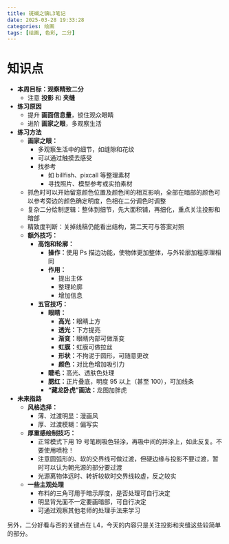 ```yaml
---
title: 斑斓之镇L3笔记
date: 2025-03-28 19:33:28
categories: 绘画
tags: [绘画, 色彩, 二分]
---
```

# 知识点
<ul>
    <li><strong>本周目标：观察精致二分</strong>
        <ul>
            <li>注意 <strong>投影</strong> 和 <strong>夹缝</strong> </li>
        </ul>
    </li>
    <li><strong>练习原因</strong>
        <ul>
            <li>提升 <strong>画面信息量</strong>，锁住观众眼睛</li>
            <li>进阶 <strong>画家之眼</strong>，多观察生活</li>
        </ul>
    </li>
    <li><strong>练习方法</strong>
        <ul>
            <li><strong>画家之眼：</strong>
                <ul>
                    <li>多观察生活中的细节，如缝隙和花纹</li>
                    <li>可以通过触摸去感受</li>
                    <li>找参考
                        <ul>
                            <li>如 billfish、pixcall 等整理素材</li>
                            <li>寻找照片、模型参考或实拍素材</li>
                        </ul>
                    </li>
                </ul>
            </li>
            <li>抓色时可以开始留意颜色位置及颜色间的相互影响，全部在暗部的颜色可以参考旁边的颜色确定明度，色相在二分调色时调整</li>
            <li>复杂二分绘制逻辑：整体到细节，先大面积铺，再细化，重点关注投影和暗部</li>
            <li>精致度判断：关掉线稿仍能看出结构，第二天可与答案对照</li>
            <li><strong>额外技巧：</strong>
                <ul>
                    <li><strong>高饱和轮廓：</strong>
                        <ul>
                            <li><strong>操作：</strong>使用 Ps 描边功能，使物体更加整体，与外轮廓加粗原理相同</li>
                            <li><strong>作用：</strong>
                                <ul>
                                    <li>提出主体</li>
                                    <li>整理轮廓</li>
                                    <li>增加信息</li>
                                </ul>
                            </li>
                        </ul>
                    </li>
                    <li><strong>五官技巧：</strong>
                        <ul>
                            <li><strong>眼睛：</strong>
                                <ul>
                                    <li><strong>高光：</strong>眼睛上方</li>
                                    <li><strong>透光：</strong>下方提亮</li>
                                    <li><strong>渐变：</strong>眼睛内部可做渐变</li>
                                    <li><strong>虹膜：</strong>虹膜可做拉丝</li>
                                    <li><strong>形状：</strong>不拘泥于圆形，可随意更改</li>
                                    <li><strong>颜色：</strong>对比色增加吸引力</li>
                                </ul>
                            </li>
                            <li><strong>睫毛：</strong>高光、透肤色处理</li>
                            <li><strong>腮红：</strong>正片叠底，明度 95 以上（甚至 100），可加线条</li>
                            <li><strong>“藏龙卧虎”画法：</strong>龙图加胖虎</li>
                        </ul>
                    </li>
                </ul>
            </li>
        </ul>
    </li>
    <li><strong>未来指路</strong>
        <ul>
            <li><strong>风格选择：</strong>
                <ul>
                    <li>薄、过渡明显：漫画风</li>
                    <li>厚、过渡模糊：偏写实</li>
                </ul>
            </li>
            <li><strong>厚重感绘制技巧：</strong>
                <ul>
                    <li>正常模式下用 19 号笔刷吸色轻涂，再吸中间的并涂上，如此反复。不要使用喷枪！</li>
                    <li>注意圆弧形的、软的交界线可做过渡，但硬边缘与投影不要过渡，暂时可以认为朝光源的部分要过渡</li>
                    <li>光源离物体远时、转折较软时交界线较虚，反之较实</li>
                </ul>
            </li>
            <li><strong>一些主观处理</strong>
                <ul>
                    <li>布料的三角可用于暗示厚度，是否处理可自行决定</li>
                    <li>明显背光面不一定要画暗部，可自行决定</li>
                    <li>可通过观察其他老师的处理手法来学习</li>
                </ul>
            </li>
        </ul>
    </li>
</ul>

另外，二分好看与否的关键点在 L4，今天的内容只是关注投影和夹缝这些较简单的部分。
